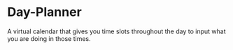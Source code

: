 # Day-Planner
A virtual calendar that gives you time slots throughout the day to input what you are doing in those times.
